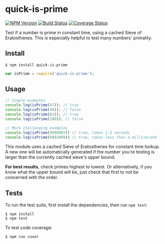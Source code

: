 # quick-is-prime

[![NPM Version](https://img.shields.io/npm/v/quick-is-prime.svg)](https://www.npmjs.com/package/quick-is-prime)
[![Build Status](https://travis-ci.org/dsernst/quick-is-prime.svg?branch=master)](https://travis-ci.org/dsernst/quick-is-prime)
[![Coverage Status](https://coveralls.io/repos/dsernst/quick-is-prime/badge.svg?branch=master&service=github)](https://coveralls.io/github/dsernst/quick-is-prime?branch=master)

Test if a number is prime in constant time, using a cached Sieve of Eratosthenes. This is especially helpful to test many numbers' primality.

## Install

```
$ npm install quick-is-prime
```

```js
var isPrime = require('quick-is-prime');
```

## Usage

```js
// Simple examples
console.log(isPrime(47)); // true
console.log(isPrime(48)); // false
console.log(isPrime(61)); // true
console.log(isPrime(100)); // false

// More challenging examples
console.log(isPrime(9998903)) // true, takes 1.5 seconds
console.log(isPrime(9893899)) // true, takes less than a millisecond
```

This module uses a cached Sieve of Eratosthenes for constant time lookup. A new one will be automatically generated if the number you're testing is larger than the currently cached sieve's upper bound.

**For best results**, check primes highest to lowest. Or alternatively, if you know what the upper bound will be, just check that first to not be concerned with the order.

## Tests

To run the test suite, first install the dependencies, then run `npm test`:

```
$ npm install
$ npm test
```

To test code coverage:

```
$ npm run cover
```
